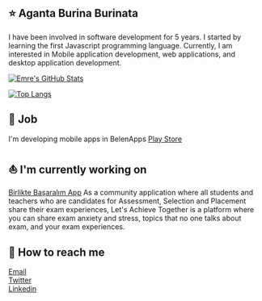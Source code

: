 ## ⭐ Aganta Burina Burinata

I have been involved in software development for 5 years. I started by learning the first Javascript programming language. Currently, I am interested in Mobile application development, web applications, and desktop application development.

[![Emre's GitHub Stats](https://github-readme-stats.vercel.app/api?username=cengizemre&show_icons=true&count_private=true&theme=dark)](https://github.com/cengizemre)

[![Top Langs](https://github-readme-stats.vercel.app/api/top-langs/?username=cengizemre&layout=compact&theme=dark)](https://github.com/cengizemre)

## 🧪 Job

I'm developing mobile apps in BelenApps [Play Store](https://play.google.com/store/apps/dev?id=8975801412869495879)

## ⛵ I'm currently working on

[Birlikte Başaralım App](https://play.google.com/store/apps/details?id=com.osym_exp_app) As a community application where all students and teachers who are candidates for Assessment, Selection and Placement share their exam experiences, Let's Achieve Together is a platform where you can share exam anxiety and stress, topics that no one talks about exam, and your exam experiences.

## 🐬 How to reach me

[Email](mailto:emrec759@gmail.com)
<br/>
[Twitter](https://twitter.com/emrecengiz_)
<br/>
[Linkedin](https://linkedin.com/in/emrecengizz)
<br/>
